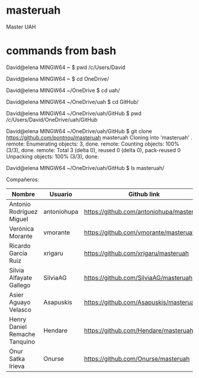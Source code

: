 # masteruah
Master UAH

# commands from bash

David@elena MINGW64 ~
$ pwd
/c/Users/David

David@elena MINGW64 ~
$ cd OneDrive/

David@elena MINGW64 ~/OneDrive
$ cd uah/

David@elena MINGW64 ~/OneDrive/uah
$ cd GitHub/

David@elena MINGW64 ~/OneDrive/uah/GitHub
$ pwd
/c/Users/David/OneDrive/uah/GitHub

David@elena MINGW64 ~/OneDrive/uah/GitHub
$ git clone https://github.com/pontnou/masteruah masteruah
Cloning into 'masteruah'  .
remote: Enumerating objects: 3, done.
remote: Counting objects: 100% (3/3), done.
remote: Total 3 (delta 0), reused 0 (delta 0), pack-reused 0
Unpacking objects: 100% (3/3), done.

David@elena MINGW64 ~/OneDrive/uah/GitHub
$ ls
masteruah/

Compañeros:

|Nombre|Usuario|Github link|
|--|--|--|
|Antonio Rodríguez Miguel|antoniohupa|https://github.com/antoniohupa/masteruah|
|Verónica Morante|vmorante|https://github.com/vmorante/masteruah|
|Ricardo García Ruiz|xrigaru|https://github.com/xrigaru/masteruah|
|Silvia Alfayate Gallego|SilviaAG|https://github.com/SilviaAG/masteruah|
|Asier Aguayo Velasco|Asapuskis|https://github.com/Asapuskis/masteruah|
|Henry Daniel Remache Tanquino|Hendare|https://github.com/Hendare/masteruah|
|Onur Satka Irieva|Onurse|https://github.com/Onurse/masteruah|